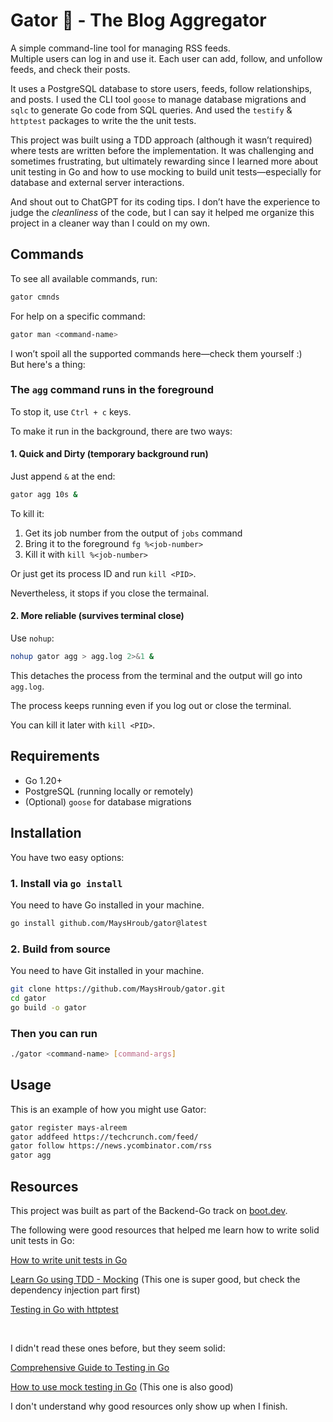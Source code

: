 # Gator 🐊 - The Blog Aggregator

A simple command-line tool for managing RSS feeds.  
Multiple users can log in and use it. Each user can add, follow, and unfollow feeds, and check their posts.

It uses a PostgreSQL database to store users, feeds, follow relationships, and posts. I used the CLI tool `goose` to manage database migrations and `sqlc` to generate Go code from SQL queries. And used the `testify` & `httptest` packages to write the the unit tests.

This project was built using a TDD approach (although it wasn’t required) where tests are written before the implementation. It was challenging and sometimes frustrating, but ultimately rewarding since I learned more about unit testing in Go and how to use mocking to build unit tests—especially for database and external server interactions.

And shout out to ChatGPT for its coding tips. I don’t have the experience to judge the *cleanliness* of the code, but I can say it helped me organize this project in a cleaner way than I could on my own.


## Commands

To see all available commands, run:
```bash
gator cmnds
```

For help on a specific command:
```bash
gator man <command-name>
```

I won’t spoil all the supported commands here—check them yourself :)
<br>
But here's a thing:

### The `agg` command runs in the foreground

To stop it, use `Ctrl + c` keys.

To make it run in the background, there are two ways:

#### 1. Quick and Dirty (temporary background run)
Just append `&` at the end:
```bash
gator agg 10s &
```

To kill it:

1. Get its job number from the output of `jobs` command
2. Bring it to the foreground `fg %<job-number>`
3. Kill it with `kill %<job-number>` 

Or just get its process ID and run `kill <PID>`.

Nevertheless, it stops if you close the termainal.


#### 2. More reliable (survives terminal close)

Use `nohup`:
```bash
nohup gator agg > agg.log 2>&1 &
```

This detaches the process from the terminal and the output will go into `agg.log`.

The process keeps running even if you log out or close the terminal.

You can kill it later with `kill <PID>`.

## Requirements

- Go 1.20+  
- PostgreSQL (running locally or remotely)  
- (Optional) `goose` for database migrations


## Installation

You have two easy options:

### 1. Install via `go install`

You need to have Go installed in your machine.

```bash
go install github.com/MaysHroub/gator@latest
```

### 2. Build from source

You need to have Git installed in your machine.

```bash
git clone https://github.com/MaysHroub/gator.git
cd gator
go build -o gator
```

### Then you can run

```bash
./gator <command-name> [command-args]
```


## Usage

This is an example of how you might use Gator:

```bash
gator register mays-alreem
gator addfeed https://techcrunch.com/feed/
gator follow https://news.ycombinator.com/rss
gator agg
```


## Resources

This project was built as part of the Backend-Go track on [boot.dev](https://www.boot.dev/courses/build-blog-aggregator-golang).

The following were good resources that helped me learn how to write solid unit tests in Go:

[How to write unit tests in Go](https://www.digitalocean.com/community/tutorials/how-to-write-unit-tests-in-go-using-go-test-and-the-testing-package)

[Learn Go using TDD - Mocking](https://quii.gitbook.io/learn-go-with-tests/go-fundamentals/mocking) (This one is super good, but check the dependency injection part first)

[Testing in Go with httptest](https://speedscale.com/blog/testing-golang-with-httptest/)

<br>

I didn't read these ones before, but they seem solid:

[Comprehensive Guide to Testing in Go](https://blog.jetbrains.com/go/2022/11/22/comprehensive-guide-to-testing-in-go/)

[How to use mock testing in Go](https://www.jetbrains.com/guide/go/tutorials/mock_testing_with_go/) (This one is also good)

I don't understand why good resources only show up when I finish.

